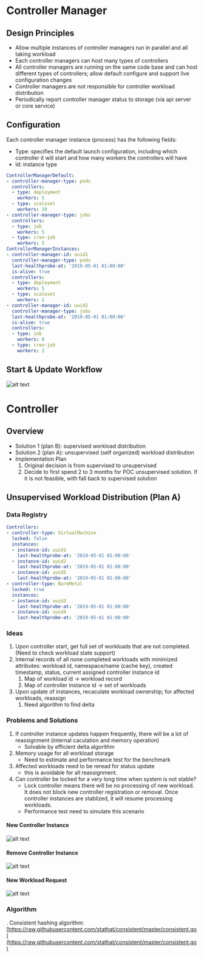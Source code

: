 # Controller Manager
## Design Principles
* Allow multiple instances of controller managers run in parallel and all taking workload
* Each controller managers can host many types of controllers
* All controller managers are running on the same code base and can host different types of controllers; allow default configure and support live configuration changes
* Controller managers are not responsible for controller workload distribution
* Periodically report controller manager status to storage (via api server or core service)

## Configuration

Each controller manager instance (process) has the following fields:
* Type: specifies the default launch configuration, including which controller it will start and how many workers the controllers will have
* Id: instance type

```yaml
ControllerManagerDefault:
- controller-manager-type: pods
  controllers:
  - type: deployment
    workers: 5
  - type: scaleset
    workers: 10
- controller-manager-type: jobs
  controllers:
  - type: job
    workers: 5
  - type: cron-job
    workers: 5
ControllerManagerInstances:
- controller-manager-id: uuid1
  controller-manager-type: pods
  last-healthprobe-at: '2019-05-01 01:00:00'
  is-alive: true
  controllers:
  - type: deployment
    workers: 5
  - type: scaleset
    workers: 2
- controller-manager-id: uuid2
  controller-manager-type: jobs
  last-healthprobe-at: '2019-05-01 01:00:00'
  is-alive: true
  controllers:
  - type: job
    workers: 8
  - type: cron-job
    workers: 2

```

## Start & Update Workflow

![alt text](ControllerManager-Start-Update-v1.png "Controller Manager Start & Update Workflow")

# Controller

## Overview
* Solution 1 (plan B): supervised workload distribution
* Solution 2 (plan A): unsupervised (self organized) workload distribution
* Implementation Plan
   1. Original decision is from supervised to unsupervised
   1. Decide to first spend 2 to 3 months for POC unsupervised solution. If it is not feasible, with fall back to supervised solution

## Unsupervised Workload Distribution (Plan A)
### Data Registry
```yaml
Controllers:
- controller-type: VirtualMachine
  locked: false
  instances:
  - instance-id: uuid1
    last-healthprobe-at: '2019-05-01 01:00:00'
  - instance-id: uuid2
    last-healthprobe-at: '2019-05-01 01:00:00'
  - instance-id: uuid5
    last-healthprobe-at: '2019-05-01 01:00:00'
- controller-type: BareMetal
  locked: true
  instances:
  - instance-id: uuid3
    last-healthprobe-at: '2019-05-01 01:00:00'
  - instance-id: uuid4
    last-healthprobe-at: '2019-05-01 01:00:00'
```

### Ideas 
1. Upon controller start, get full set of workloads that are not completed. (Need to check workload state support)
1. Internal records of all none completed workloads with minimized attributes: workload id, namespace/name (cache key), created timestamp, status, current assigned controller instance id 
    1. Map of workload id -> workload record
    1. Map of controller instance id -> set of workloads
1.  Upon update of instances, recaculate workload ownership; for affected workloads, reassign
    1. Need algorithm to find delta

### Problems and Solutions
1. If controller instance updates happen frequently, there will be a lot of reassignment (internal caculation and memory operation)
    * Solvable by efficient delta algorithm
1. Memory usage for all workload storage
    * Need to estimate and performance test for the benchmark
1. Affected workloads need to be reread for status update 
    * this is avoidable for all reassignment.
1. Can controller be locked for a very long time when system is not stable?
    * Lock controller means there will be no processing of new workload. It does not block new controller registration or removal. Once controller instances are stablized, it will resume processing workloads.
    * Performance test need to simulate this scenario 
    

#### New Controller Instance
![alt text](ConsistentHashing-Controller-NewInstance-v2.png "New Controller Instance Workflow")

#### Remove Controller Instance
![alt text](ConsistentHashing-Controller-RemoveInstance-v2.png "Remove Controller Instance Workflow")

#### New Workload Request
![alt text](ConsistentHashing-Controller-NewWorkloadWithCompeting-v1.png "New Workload Request Workflow")

### Algorithm
. Consistent hashing algorithm: [https://raw.githubusercontent.com/stathat/consistent/master/consistent.go](https://raw.githubusercontent.com/stathat/consistent/master/consistent.go)
